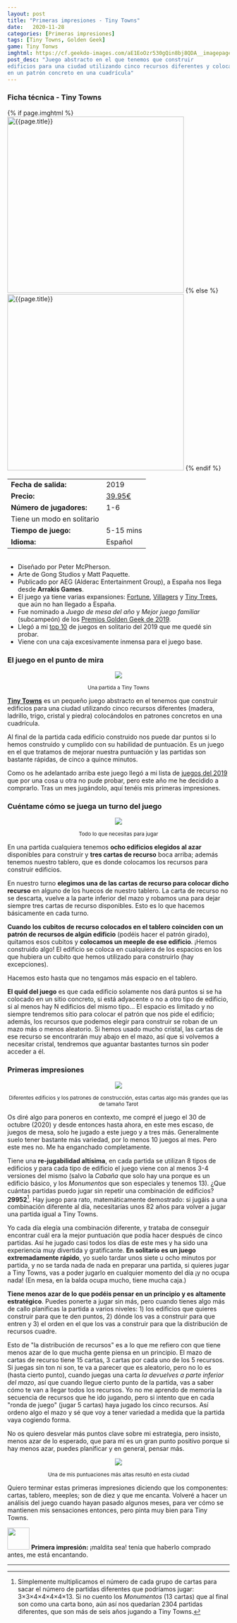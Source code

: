 ```yaml
---
layout: post
title: "Primeras impresiones - Tiny Towns"
date:   2020-11-28
categories: [Primeras impresiones]
tags: [Tiny Towns, Golden Geek]
game: Tiny Tonws
imghtml: https://cf.geekdo-images.com/aE1EoOzr530gQin8bj8QDA__imagepage/img/m9dEp_Ze7eUFxXMdlpjHFMuml5E=/fit-in/900x600/filters:no_upscale():strip_icc()/pic4460401.jpg
post_desc: "Juego abstracto en el que tenemos que construir 
edificios para una ciudad utilizando cinco recursos diferentes y colocándolos 
en un patrón concreto en una cuadrícula"
---
```


<div class="panel panel-warning">
    <div class="panel-heading">
        <h3 class="panel-title">Ficha técnica - Tiny Towns</h3>
    </div>
    <div class="panel-body">
        <div class="col-md-6 post-img">
	    {% if page.imghtml %}
            <img width="400" src="{{page.imghtml}}"
                alt="{{page.title}}">
            {% else %}
            <img width="400" src="{{site.baseurl}}/images/{{page.img}}"
                alt="{{page.title}}">
            {% endif %}
        </div>
        <div class="col-md-6">
        <table class="table table-striped table-hover">
            <tr><td class="text-left"><strong>Fecha de salida:</strong></td><td class="text-left">2019</td></tr>
            <tr><td class="text-left"><strong>Precio:</strong></td><td
    class="text-left"><a href="https://amzn.to/3vdrYvC">39.95€</a></td></tr>
            <tr><td class="text-left"><strong>Número de jugadores:</strong></td><td class="text-left">1-6</td></tr>
            <tr><td>Tiene un modo en solitario</td><td></td></tr>
            <tr><td class="text-left"><strong>Tiempo de juego:</strong></td><td class="text-left">5-15 mins</td></tr>
            <tr><td class="text-left"><strong>Idioma:</strong></td><td
            class="text-left">Español</td></tr>
         </table>
        </div>
        <div class="col-md-12"></div>
        <div class="col-md-12">
         <ul>
             <br>
             <li>Diseñado por Peter McPherson.</li>
             <li>Arte de Gong Studios y Matt Paquette.</li>
             <li>Publicado por AEG (Alderac Entertainment Group), a España nos
             llega desde <strong>Arrakis Games</strong>.</li>
             <li>El juego ya tiene varias expansiones: <a
    href="https://boardgamegeek.com/boardgameexpansion/287576/tiny-towns-fortune">Fortune</a>,
    <a
    href="https://boardgamegeek.com/boardgameexpansion/311441/tiny-towns-villagers">Villagers</a>
    y <a
    href="https://boardgamegeek.com/boardgameexpansion/321679/tiny-towns-tiny-trees">Tiny
    Trees</a>, que aún no han llegado a España.</li> 
             <li>Fue nominado a <i>Juego de mesa del año</i> y <i>Mejor juego
             familiar</i> (subcampeón) de los <a
             href="{{site.baseurl}}/2020/04/30/noticias-golden-geek-awards-2019/">Premios
             Golden Geek de 2019</a>.</li>
             <li>Llegó a mi <a
    href="{{site.baseurl}}/2019/12/27/general-juegos-que-no-jugamos-en-2019/">top
    10</a> de juegos en solitario del 2019 que me quedé sin probar.</li>
        <li>Viene con una caja excesivamente inmensa para el juego base.</li>
         </ul>
         </div>
    </div>
</div>

### El juego en el punto de mira

<p align="center"><img src="https://live.staticflickr.com/65535/50656998897_4bb4f9da40_c.jpg"></p>
<p align="center"><small>Una partida a Tiny Towns</small></p>

**[Tiny Towns](https://boardgamegeek.com/boardgame/265736/tiny-towns)** es un
pequeño juego abstracto en el tenemos que construir edificios para una ciudad
utilizando cinco recursos diferentes (madera, ladrillo, trigo, cristal y
piedra) colocándolos en patrones concretos en una cuadrícula.

Al final de la partida cada edificio construido nos puede dar puntos si lo
hemos construido y cumplido con su habilidad de puntuación. Es un juego en el
que tratamos de mejorar nuestra puntuación y las partidas son bastante
rápidas, de cinco a quince minutos.

Como os he adelantado arriba este juego llegó a mi lista de [juegos del
2019]({{site.baseurl}}/2019/12/27/general-juegos-que-no-jugamos-en-2019/) que
por una cosa u otra no pude probar, pero este año me he decidido a
comprarlo. Tras un mes jugándolo, aquí tenéis mis primeras impresiones.

### Cuéntame cómo se juega un turno del juego

<p align="center"><img src="https://live.staticflickr.com/65535/50656998872_299de82b2c_c.jpg"></p>
<p align="center"><small>Todo lo que necesitas para jugar</small></p>

En una partida cualquiera tenemos **ocho edificios elegidos al azar**
disponibles para construir y **tres cartas de recurso** boca arriba; además
tenemos nuestro  tablero, que es donde colocamos los recursos para construir
edificios.

En nuestro turno **elegimos una de las cartas de recurso para colocar dicho
recurso** en alguno de los huecos de nuestro tablero. La carta de recurso no se
descarta, vuelve a la parte inferior del mazo y robamos una para dejar siempre
tres cartas de recurso disponibles. Esto es lo que hacemos básicamente en cada
turno.

**Cuando los cubitos de recurso colocados en el tablero coinciden con un
patrón de recursos de algún edificio** (podéis hacer el patrón girado),
quitamos esos cubitos y **colocamos un meeple de ese edificio**. ¡Hemos
construido algo! El edificio se coloca en cualquiera de los espacios en los que
hubiera un cubito que hemos utilizado para construirlo (hay excepciones).

Hacemos esto hasta que no tengamos más espacio en el tablero.

**El quid del juego** es que cada edificio solamente nos dará puntos si se ha
colocado en un sitio concreto, si está adyacente o no a otro tipo de
edificio, si al menos hay N edificios del mismo tipo... El espacio es
limitado y no siempre tendremos sitio para colocar el patrón que nos pide el
edificio; además, los recursos que podemos elegir para construir se roban de un
mazo más o menos aleatorio. Si hemos usado mucho cristal, las cartas de ese
recurso se encontrarán muy abajo en el mazo, así que si volvemos a necesitar
cristal, tendremos que aguantar bastantes turnos sin poder acceder a él.

### Primeras impresiones

<p align="center"><img src="https://live.staticflickr.com/65535/50656178053_eb17632930_c.jpg"></p>
<p align="center"><small>Diferentes edificios y los patrones de construcción,
estas cartas algo más grandes que las de tamaño Tarot</small></p>

Os diré algo para poneros en contexto, me compré el juego el 30 de octubre
(2020) y desde entonces hasta ahora, en este mes escaso, de juegos de mesa,
solo he jugado a este juego y a tres más. Generalmente suelo tener bastante más
variedad, por lo menos 10 juegos al mes. Pero este mes no. Me ha enganchado
completamente.

Tiene una **re-jugabilidad altísima**, en cada partida se utilizan 8 tipos de
edificios y para cada tipo de edificio el juego viene con al menos 3-4
versiones del mismo (salvo la *Cabaña* que solo hay una porque es un edificio
básico, y los *Monumentos* que son especiales y tenemos 13). ¿Que cuántas
partidas puedo jugar sin repetir una combinación de edificios?
**29952**[^1]. Hay juego para rato, matemáticamente demostrado: si jugáis a una
combinación diferente al día, necesitarías unos 82 años para volver a jugar una
partida igual a Tiny Towns.

Yo cada día elegía una combinación diferente, y trataba de conseguir encontrar
cuál era la mejor puntuación que podía hacer después de cinco partidas. Así he
jugado casi todos los días de este mes y ha sido una experiencia muy divertida
y gratificante. **En solitario es un juego extremadamente rápido**, yo suelo
tardar unos siete u ocho minutos por partida, y no se tarda nada de nada en
preparar una partida, si quieres jugar a Tiny Towns, vas a poder jugarlo en
cualquier momento del día ¡y no ocupa nada! (En mesa, en la balda ocupa mucho,
tiene mucha caja.)

**Tiene menos azar de lo que podéis pensar en un principio y es altamente
estratégico**. Puedes ponerte a jugar sin más, pero cuando tienes algo más de
callo planificas la partida a varios niveles: 1) los edificios que quieres
construir para que te den puntos, 2) dónde los vas a construir para que entren
y 3) el orden en el que los vas a construir para que la distribución de
recursos cuadre.

Esto de "la distribución de recursos" es a lo que me refiero con que tiene
menos azar de lo que mucha gente piensa en un principio. El mazo de cartas de
recurso tiene 15 cartas, 3 cartas por cada uno de los 5 recursos. Si juegas
sin ton ni son, te va a parecer que es aleatorio, pero no lo es (hasta cierto
punto), cuando juegas una carta *la devuelves a parte inferior del mazo*, así
que cuando llegue cierto punto de la partida, vas a saber cómo te van a llegar
todos los recursos. Yo no me aprendo de memoria la secuencia de recursos que he
ido jugando, pero si intento que en cada "ronda de juego" (jugar 5 cartas) haya
jugado los cinco recursos. Así ordeno algo el mazo y sé que voy a tener
variedad a medida que la partida vaya cogiendo forma.

No os quiero desvelar más puntos clave sobre mi estrategia, pero insisto, menos
azar de lo esperado, que para mí es un gran punto positivo porque si hay menos
azar, puedes planificar y en general, pensar más.

<p align="center"><img src="https://live.staticflickr.com/65535/50656998837_6faeeb842c_c.jpg"></p>
<p align="center"><small>Una de mis puntuaciones más altas resultó en esta ciudad</small></p>

Quiero terminar estas primeras impresiones diciendo que los componentes:
cartas, tablero, meeples; son de diez y que me encanta. Volveré a hacer un
análisis del juego cuando hayan pasado algunos meses, para ver cómo se
mantienen mis sensaciones entonces, pero pinta muy bien para Tiny Towns.

<img width="50" src="{{site.baseurl}}/images/eye.png"> **Primera impresión:**
¡maldita sea! tenía que haberlo comprado antes, me está encantando.

<hr>

[^1]: Símplemente multiplicamos el número de cada grupo de cartas para sacar
    el número de partidas diferentes que podríamos jugar: 3×3×4×4×4×4×13. Si
    no cuento los *Monumentos* (13 cartas) que al final son como una carta
    bono, aún así nos quedarían 2304 partidas diferentes, que son más de seis
    años jugando a Tiny Towns.

